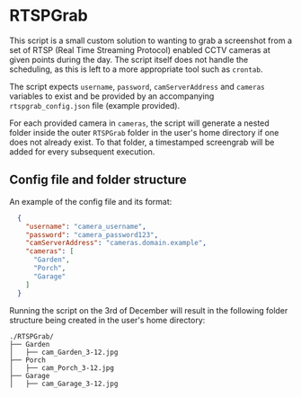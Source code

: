 # RTSPGrab

This script is a small custom solution to wanting to grab a screenshot from a set of RTSP (Real Time Streaming Protocol) enabled CCTV cameras at given points during the day. The script itself does not handle the scheduling, as this is left to a more appropriate tool such as `crontab`.

The script expects `username`, `password`, `camServerAddress` and `cameras` variables to exist and be provided by an accompanying `rtspgrab_config.json` file (example provided).

For each provided camera in `cameras`, the script will generate a nested folder inside the outer `RTSPGrab` folder in the user's home directory if one does not already exist. To that folder, a timestamped screengrab will be added for every subsequent execution.

## Config file and folder structure

An example of the config file and its format:

```json
  {
    "username": "camera_username",
    "password": "camera_password123",
    "camServerAddress": "cameras.domain.example",
    "cameras": [
      "Garden",
      "Porch",
      "Garage"
    ]
  }
```

Running the script on the 3rd of December will result in the following folder structure being created in the user's home
directory:

```
./RTSPGrab/
├── Garden
│   ├── cam_Garden_3-12.jpg
├── Porch
│   ├── cam_Porch_3-12.jpg
├── Garage
│   ├── cam_Garage_3-12.jpg
```
